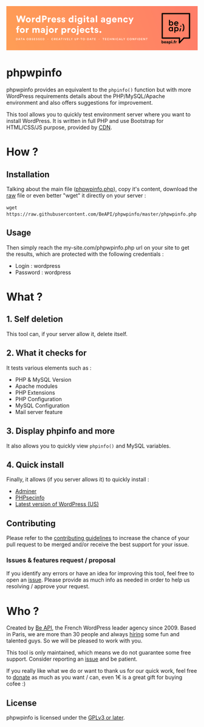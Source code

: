 <a href="https://beapi.fr">![Be API Github Banner](banner-github.png)</a>

# phpwpinfo

phpwpinfo provides an equivalent to the `phpinfo()` function but with more WordPress requirements details about the PHP/MySQL/Apache environment and also offers suggestions for improvement.
 
This tool allows you to quickly test environment server where you want to install WordPress.
It is written in full PHP and use Bootstrap for HTML/CSS/JS purpose, provided by [CDN](http://www.bootstrapcdn.com).

# How ?

## Installation

Talking about the main file ([phpwpinfo.php](https://github.com/BeAPI/phpwpinfo/blob/master/phpwpinfo.php)), copy it's content, download the [raw](https://raw.githubusercontent.com/BeAPI/phpwpinfo/master/phpwpinfo.php) file or even better "wget" it directly on your server :

```wget https://raw.githubusercontent.com/BeAPI/phpwpinfo/master/phpwpinfo.php```

## Usage

Then simply reach the my-site.com/phpwpinfo.php url on your site to get the results, which are protected with the following credentials :
* Login : wordpress
* Password : wordpress

# What ? 

## 1. Self deletion

This tool can, if your server allow it, delete itself.

## 2. What it checks for

It tests various elements such as :
* PHP & MySQL Version
* Apache modules
* PHP Extensions
* PHP Configuration
* MySQL Configuration
* Mail server feature

## 3. Display phpinfo and more

It also allows you to quickly view `phpinfo()` and MySQL variables.

## 4. Quick install

Finally, it allows (if you server allows it) to quickly install :
* [Adminer](http://www.adminer.org/en/)
* [PHPsecinfo](http://phpsec.org/projects/phpsecinfo/)
* [Latest version of WordPress (US)](http://wordpress.org/)

## Contributing

Please refer to the [contributing guidelines](.github/CONTRIBUTING.md) to increase the chance of your pull request to be merged and/or receive the best support for your issue.

### Issues & features request / proposal

If you identify any errors or have an idea for improving this tool, feel free to open an [issue](../../issues/new). Please provide as much info as needed in order to help us resolving / approve your request.

# Who ?

Created by [Be API](https://beapi.fr), the French WordPress leader agency since 2009. Based in Paris, we are more than 30 people and always [hiring](https://beapi.workable.com) some fun and talented guys. So we will be pleased to work with you.

This tool is only maintained, which means we do not guarantee some free support. Consider reporting an [issue](#issues--features-request--proposal) and be patient. 

If you really like what we do or want to thank us for our quick work, feel free to [donate](https://www.paypal.me/BeAPI) as much as you want / can, even 1€ is a great gift for buying cofee :)

## License

phpwpinfo is licensed under the [GPLv3 or later](LICENSE.md).